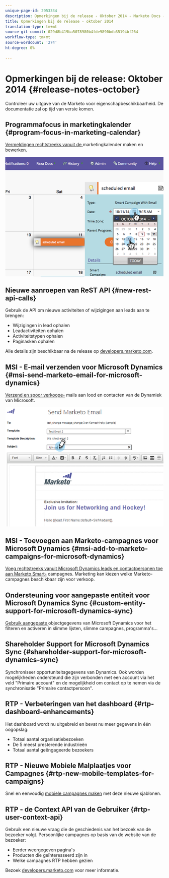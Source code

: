 ```yaml
---
unique-page-id: 2953334
description: Opmerkingen bij de release - Oktober 2014 - Marketo Docs - Productdocumentatie
title: Opmerkingen bij de release - oktober 2014
translation-type: tm+mt
source-git-commit: 029d8b419ba5078980b4fde9890bdb35194bf264
workflow-type: tm+mt
source-wordcount: '274'
ht-degree: 0%

---
```



# Opmerkingen bij de release: Oktober 2014 {#release-notes-october}

Controleer uw uitgave van de Marketo voor eigenschapbeschikbaarheid. De documentatie zal op tijd van versie komen.

## Programmafocus in marketingkalender {#program-focus-in-marketing-calendar}

[Vermeldingen rechtstreeks vanuit de ](/help/marketo/product-docs/core-marketo-concepts/marketing-calendar/understanding-the-calendar/understand-enable-program-focus.md) marketingkalender maken en bewerken.

![](assets/image2014-10-20-11-3a48-3a51.png)

## Nieuwe aanroepen van ReST API {#new-rest-api-calls}

Gebruik de API om nieuwe activiteiten of wijzigingen aan leads aan te brengen:

* Wijzigingen in lead ophalen
* Leadactiviteiten ophalen
* Activiteitstypen ophalen
* Paginasken ophalen

Alle details zijn beschikbaar na de release op [developers.marketo.com](https://developers.marketo.com/documentation/rest/).

## MSI - E-mail verzenden voor Microsoft Dynamics {#msi-send-marketo-email-for-microsoft-dynamics}

[Verzend en spoor verkoope-](/help/marketo/product-docs/marketo-sales-insight/msi-for-microsoft-dynamics/setting-up-and-using/send-a-marketo-sales-email-from-microsoft-dynamics.md) mails aan lood en contacten van de Dynamiek van Microsoft.

![](assets/image2014-10-20-11-3a49-3a25.png)

## MSI - Toevoegen aan Marketo-campagnes voor Microsoft Dynamics {#msi-add-to-marketo-campaigns-for-microsoft-dynamics}

[Voeg rechtstreeks vanuit Microsoft Dynamics leads en contactpersonen toe aan Marketo Smart-](/help/marketo/product-docs/marketo-sales-insight/msi-for-microsoft-dynamics/setting-up-and-using/add-a-lead-contact-to-a-marketo-campaign-from-microsoft-dynamics.md) campagnes. Marketing kan kiezen welke Marketo-campagnes beschikbaar zijn voor verkoop.

## Ondersteuning voor aangepaste entiteit voor Microsoft Dynamics Sync {#custom-entity-support-for-microsoft-dynamics-sync}

[Gebruik aangepaste ](/help/marketo/product-docs/crm-sync/microsoft-dynamics-sync/microsoft-dynamics-sync-details/microsoft-dynamics-sync-custom-entity-sync/enable-sync-for-a-custom-entity.md) objectgegevens van Microsoft Dynamics voor het filteren en activeren in slimme lijsten, slimme campagnes, programma&#39;s...

## Shareholder Support for Microsoft Dynamics Sync {#shareholder-support-for-microsoft-dynamics-sync}

Synchroniseer opportuniteitsgegevens van Dynamics. Ook worden mogelijkheden ondersteund die zijn verbonden met een account via het veld &quot;Primaire account&quot; en de mogelijkheid om contact op te nemen via de synchronisatie &quot;Primaire contactpersoon&quot;.

## RTP - Verbeteringen van het dashboard {#rtp-dashboard-enhancements}

Het dashboard wordt nu uitgebreid en bevat nu meer gegevens in één oogopslag:

* Totaal aantal organisatiebezoeken
* De 5 meest presterende industrieën
* Totaal aantal geëngageerde bezoekers

## RTP - Nieuwe Mobiele Malplaatjes voor Campagnes {#rtp-new-mobile-templates-for-campaigns}

Snel en eenvoudig [mobiele campagnes maken](/help/marketo/product-docs/web-personalization/using-templates/using-templates-to-create-web-campaigns.md) met deze nieuwe sjablonen.

## RTP - de Context API van de Gebruiker {#rtp-user-context-api}

Gebruik een nieuwe vraag die de geschiedenis van het bezoek van de bezoeker volgt. Persoonlijke campagnes op basis van de website van de bezoeker:

* Eerder weergegeven pagina&#39;s
* Producten die geïnteresseerd zijn in
* Welke campagnes RTP hebben gezien

Bezoek [developers.marketo.com](https://developers.marketo.com/documentation/websites/rtp-js-api/) voor meer informatie.
